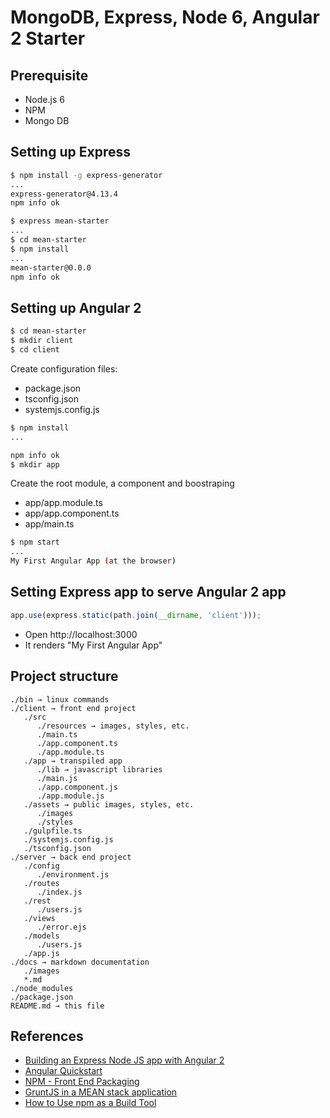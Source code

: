 # MongoDB, Express, Node 6, Angular 2 Starter

## Prerequisite

* Node.js 6
* NPM
* Mongo DB


## Setting up Express

```bash
$ npm install -g express-generator
...
express-generator@4.13.4
npm info ok

$ express mean-starter
...
$ cd mean-starter
$ npm install
...
mean-starter@0.0.0
npm info ok
```

## Setting up Angular 2

```bash
$ cd mean-starter
$ mkdir client
$ cd client
```

Create configuration files:

- package.json
- tsconfig.json
- systemjs.config.js

```bash
$ npm install
...

npm info ok
$ mkdir app
```

Create the root module, a component and boostraping

- app/app.module.ts
- app/app.component.ts
- app/main.ts

```bash
$ npm start
...
My First Angular App (at the browser)
```


## Setting Express app to serve Angular 2 app

```javascript
app.use(express.static(path.join(__dirname, 'client')));
```

- Open http://localhost:3000
- It renders "My First Angular App"


## Project structure

```
./bin → linux commands
./client → front end project
   ./src
   	  ./resources → images, styles, etc.
      ./main.ts
      ./app.component.ts
      ./app.module.ts
   ./app → transpiled app
      ./lib → javascript libraries
      ./main.js
      ./app.component.js
      ./app.module.js
   ./assets → public images, styles, etc.
      ./images
      ./styles
   ./gulpfile.ts
   ./systemjs.config.js
   ./tsconfig.json
./server → back end project
   ./config
      ./environment.js
   ./routes
      ./index.js
   ./rest
      ./users.js
   ./views
      ./error.ejs
   ./models
      ./users.js
   ./app.js
./docs → markdown documentation
   ./images
   *.md
./node_modules
./package.json
README.md → this file
```

## References

* [Building an Express Node JS app with Angular 2](https://medium.com/defmethod-works/building-an-express-node-js-app-with-angular-2-and-the-twitter-api-4eebd06fecff)
* [Angular Quickstart](https://angular.io/docs/ts/latest/quickstart.html)
* [NPM - Front End Packaging](http://blog.npmjs.org/post/101775448305/npm-and-front-end-packaging)
* [GruntJS in a MEAN stack application](https://scotch.io/tutorials/using-gruntjs-in-a-mean-stack-application)
* [How to Use npm as a Build Tool](https://www.keithcirkel.co.uk/how-to-use-npm-as-a-build-tool/)

